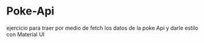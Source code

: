 # Poke-Api
ejercicio para traer por medio de fetch los datos de la poke Api y darle estilo con  Material UI
